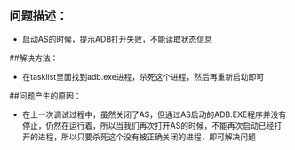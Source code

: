 ## 问题描述：
* 启动AS的时候，提示ADB打开失败，不能读取状态信息

##解决方法：
* 在tasklist里面找到adb.exe进程，杀死这个进程，然后再重新启动即可

##问题产生的原因：
* 在上一次调试过程中，虽然关闭了AS，但通过AS启动的ADB.EXE程序并没有停止，仍然在运行着，所以当我们再次打开AS的时候，不能再次启动已经打开的进程，所以只要杀死这个没有被正确关闭的进程，即可解决问题
